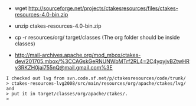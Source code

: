 #

* wget http://sourceforge.net/projects/ctakesresources/files/ctakes-resources-4.0-bin.zip
* unzip ctakes-resources-4.0-bin.zip
* cp -r resources/org/ target/classes  (The org folder should be inside classes)

* http://mail-archives.apache.org/mod_mbox/ctakes-dev/201705.mbox/%3CCAGskGeRNUNWbMTrf2RL4=2C4yqyjvBZtwHRv3RKZH0jai755nQ@mail.gmail.com%3E

```$xslt
I checked out lvg from svn.code.sf.net/p/ctakesresources/code/trunk/
> ctakes-resources-lvg2008/src/main/resources/org/apache/ctakes/lvg/ and
> put it in target/classes/org/apache/ctakes/.
>

```